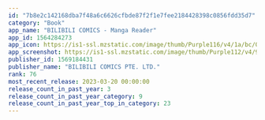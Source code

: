 ```yaml
---
id: "7b8e2c142168dba7f48a6c6626cfbde87f2f1e7fee2184428398c0856fdd35d7"
category: "Book"
app_name: "BILIBILI COMICS - Manga Reader"
app_id: 1564284273
app_icon: https://is1-ssl.mzstatic.com/image/thumb/Purple116/v4/1a/bc/05/1abc0592-9aed-9b5b-5f55-6829795b880f/AppIcon-0-0-1x_U007emarketing-0-0-0-5-0-0-sRGB-0-0-0-GLES2_U002c0-512MB-85-220-0-0.png/1024x1024bb.png
app_screenshot: https://is1-ssl.mzstatic.com/image/thumb/Purple112/v4/99/4c/27/994c27d4-24f9-44fc-579c-ad779cfce811/84ea0a5e-7f96-40fa-a217-fe3754ef7961_01.png/1242x2688bb.png
publisher_id: 1569184431
publisher_name: "BILIBILI COMICS PTE. LTD."
rank: 76
most_recent_release: 2023-03-20 00:00:00
release_count_in_past_year: 3
release_count_in_past_year_category: 9
release_count_in_past_year_top_in_category: 23
---
```

